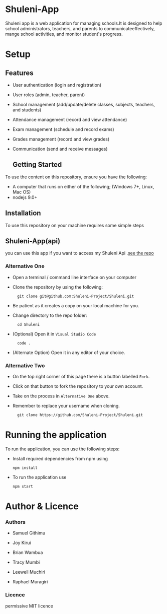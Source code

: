 # Shuleni-App

Shuleni app is a web application for managing schools.It is designed to help school administrators, teachers, and parents to communicateeffectively, mange school activities, and monitor student's progress.


# Setup

## Features

- User authentication (login and registration)
- User roles (admin, teacher, parent)
- School management (add/update/delete classes, subjects, teachers, and students)
- Attendance management (record and view attendance)
- Exam management (schedule and record exams)
- Grades management (record and view grades)
- Communication (send and receive messages)
 
  ## Getting Started
  
To use the content on this repository, ensure you have the following:

- A computer that runs on either of the following; (Windows 7+, Linux, Mac OS)
- nodejs 9.0+


## Installation

To use this repository on your machine requires some simple steps

## Shuleni-App(api)
 you can use this app if you want to access my Shuleni Api .[see the repo](https://github.com/Shuleni-Project/Shuleni/tree/development/api)

### Alternative One

- Open a terminal / command line interface on your computer
- Clone the repository by using the following:

        git clone git@github.com:Shuleni-Project/Shuleni.git

- Be patient as it creates a copy on your local machine for you.
- Change directory to the repo folder:

        cd Shuleni
  

- (Optional) Open it in ``Visual Studio Code``

        code .

- (Alternate Option) Open it in any editor of your choice.


### Alternative Two

- On the top right corner of this page there is a button labelled ``Fork``.
- Click on that button to fork the repository to your own account.
- Take on the process in ``Alternative One`` above.
- Remember to replace your username when cloning.

        git clone https://github.com/Shuleni-Project/Shuleni.git



# Running the application

To run the application, you can use the following steps:

- Install required dependencies from npm using

      npm install
      
- To run the application use

      npm start
 
 
 
# Author & Licence

### Authors

- Samuel Githimu

- Joy Kirui

- Brian Wambua 

- Tracy Mumbi

- Leewell Muchiri

- Raphael Muragiri

### Licence 

permissive MIT licence
